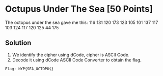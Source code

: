 # Octupus Under The Sea [50 Points]
The octopus under the sea gave me this: 116 131 120 173 123 105 101 137 117 103 124 117 120 125 44 175

## Solution
1. We identify the cipher using dCode, cipher is ASCII Code.
2. Decode it using dCode ASCII Code Converter to obtain the flag.
```
Flag: NYP{SEA_OCTOPU$}
```

